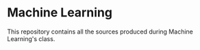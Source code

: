 # Machine Learning

This repository contains all the sources produced during Machine Learning's class.
